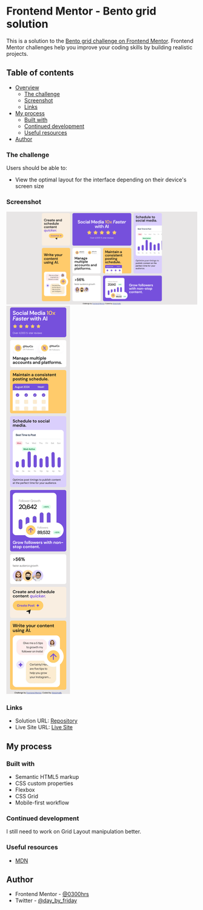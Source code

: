 # Frontend Mentor - Bento grid solution

This is a solution to the [Bento grid challenge on Frontend Mentor](https://www.frontendmentor.io/challenges/bento-grid-RMydElrlOj). Frontend Mentor challenges help you improve your coding skills by building realistic projects.

## Table of contents

- [Overview](#overview)
  - [The challenge](#the-challenge)
  - [Screenshot](#screenshot)
  - [Links](#links)
- [My process](#my-process)
  - [Built with](#built-with)
  - [Continued development](#continued-development)
  - [Useful resources](#useful-resources)
- [Author](#author)

### The challenge

Users should be able to:

- View the optimal layout for the interface depending on their device's screen size

### Screenshot

![](./design/desktop-design.png)
![](./design/mobile-design.png)

### Links

- Solution URL: [Repository](https://github.com/0300hrs/bento-grid-main)
- Live Site URL: [Live Site](https://0300hrs.github.io/bento-grid-main/)

## My process

### Built with

- Semantic HTML5 markup
- CSS custom properties
- Flexbox
- CSS Grid
- Mobile-first workflow

### Continued development

I still need to work on Grid Layout manipulation better.

### Useful resources

- [MDN](https://developer.mozilla.org/en-US/docs/Learn/HTML)

## Author

- Frontend Mentor - [@0300hrs](https://www.frontendmentor.io/0300hrs/yourusername)
- Twitter - [@day_by_friday](https://x.com/day_by_friday)
